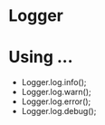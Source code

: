 # Logger


# Using  ...

 - Logger.log.info();
 - Logger.log.warn();
 - Logger.log.error();
 - Logger.log.debug();

